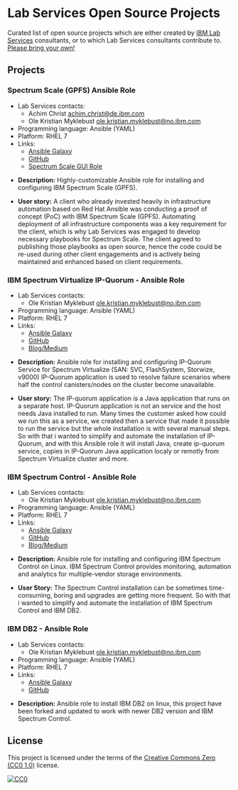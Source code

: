 # Lab Services Open Source Projects

Curated list of open source projects which are either created by [IBM Lab Services](https://www.ibm.com/it-infrastructure/services/lab-services) consultants, or to which Lab Services consultants contribute to. [Please bring your own!](CONTRIBUTING.md)


## Projects

### Spectrum Scale (GPFS) Ansible Role
* Lab Services contacts:
  * Achim Christ <achim.christ@de.ibm.com>
  * Ole Kristian Myklebust <ole.kristian.myklebust@no.ibm.com>
* Programming language: Ansible (YAML)
* Platform: RHEL 7
* Links:
  - [Ansible Galaxy](https://galaxy.ansible.com/acch/spectrum_scale)
  - [GitHub](https://github.com/acch/ansible-scale)
  - [Spectrum Scale GUI Role](https://github.com/acch/ansible-scale-gui)

- **Description:**
  Highly-customizable Ansible role for installing and configuring IBM Spectrum Scale (GPFS).

- **User story:**
  A client who already invested heavily in infrastructure automation based on Red Hat Ansible was conducting  a proof of concept (PoC) with IBM Spectrum Scale (GPFS). Automating deployment of all infrastructure components was a key requirement for the client, which is why Lab Services was engaged to develop necessary playbooks for Spectrum Scale. The client agreed to publishing those playbooks as open source, hence the code could be re-used during other client engagements and is actively being maintained and enhanced based on client requirements.


### IBM Spectrum Virtualize IP-Quorum - Ansible Role
* Lab Services contacts:
  * Ole Kristian Myklebust <ole.kristian.myklebust@no.ibm.com>
* Programming language: Ansible (YAML) 
* Platform: RHEL 7
* Links:
  - [Ansible Galaxy](https://galaxy.ansible.com/olemyk/ansible_ipquorum)
  - [GitHub](https://github.com/olemyk/ansible-ipquorum)
  - [Blog/Medium](https://medium.com/@ole.kr.myklebust/automated-ip-quorum-installation-with-ansible-269311b3c23d)

- **Description:**
  Ansible role for installing and configuring IP-Quorum Service for Spectrum Virtualize (SAN: SVC, FlashSystem, Storwize, v9000)
  IP-Quorum application is used to resolve failure scenarios where half the control canisters/nodes on the cluster become unavailable.

- **User story:**
  The IP-quorum application is a Java application that runs on a separate host. IP-Quorum application is not an service and the host needs Java installed to run.
  Many times the customer asked how could we run this as a service, we created then a service that made it possible to run the service but the whole installation is with several manual steps. 
  So with that i wanted to simplify and automate the installation of IP-Quorum, and with this Ansible role it will install Java, create ip-quorum service, copies in IP-Quorum Java application localy or remotly from Spectrum Virtualize cluster and more.
  

### IBM Spectrum Control - Ansible Role
* Lab Services contacts:
  - Ole Kristian Myklebust <ole.kristian.myklebust@no.ibm.com>
* Programming language: Ansible (YAML)
* Platform: RHEL 7
* Links:
  - [Ansible Galaxy](https://galaxy.ansible.com/olemyk/ansible_spectrum_control/)
  - [GitHub](https://github.com/olemyk/ansible-spectrum-control)
  - [Blog/Medium](https://medium.com/@ole.kr.myklebust/automated-ibm-spectrum-control-installation-with-ansible-2593d9e93691)

- **Description:**
  Ansible role for installing and configuring IBM Spectrum Control on Linux.
  IBM Spectrum Control provides monitoring, automation and analytics for multiple-vendor storage environments.

- **User Story:**
  The Spectrum Control installation can be sometimes time-consuming, boring and upgrades are getting more frequent. So with that i wanted to simplify and automate the installation of IBM Spectrum Control and IBM DB2. 


### IBM DB2 - Ansible Role
* Lab Services contacts:
  - Ole Kristian Myklebust <ole.kristian.myklebust@no.ibm.com>
* Programming language: Ansible (YAML)
* Platform: RHEL 7
* Links:
  * [Ansible Galaxy](https://galaxy.ansible.com/olemyk/ansible_role_db2/)
  * [GitHub](https://github.com/olemyk/ansible-role-db2)
  
- **Description:**
  Ansible role to install IBM DB2 on linux, this project have been forked and updated to work with newer DB2 version and IBM Spectrum Control.


## License

This project is licensed under the terms of the [Creative Commons Zero (CC0 1.0)](LICENSE) license.

[![CC0](https://i.creativecommons.org/p/zero/1.0/88x31.png)](https://creativecommons.org/publicdomain/zero/1.0/)
